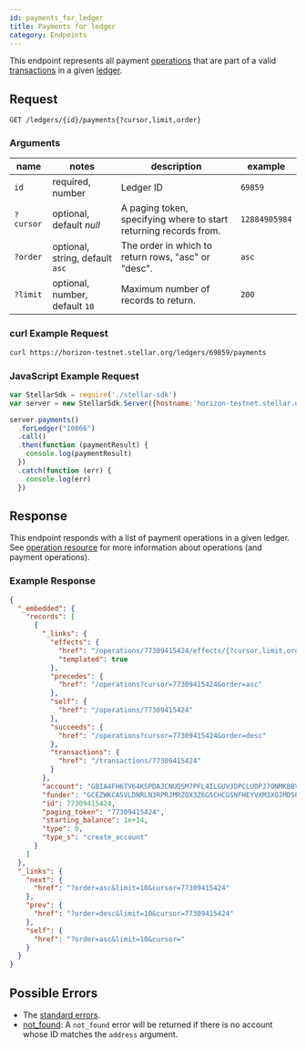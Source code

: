 ```yaml
---
id: payments_for_ledger
title: Payments for ledger
category: Endpoints
---
```


This endpoint represents all payment [operations](./resources/operation.md) that are part of a valid [transactions](./resources/transaction.md) in a given [ledger](./resources/ledger.md).

## Request

```
GET /ledgers/{id}/payments{?cursor,limit,order}
```

### Arguments

|  name  |  notes  | description | example |
| ------ | ------- | ----------- | ------- |
| `id` | required, number | Ledger ID | `69859` |
| `?cursor` | optional, default _null_ | A paging token, specifying where to start returning records from. | `12884905984` |
| `?order`  | optional, string, default `asc` | The order in which to return rows, "asc" or "desc". | `asc` |
| `?limit`  | optional, number, default `10` | Maximum number of records to return. | `200` |

### curl Example Request

```sh
curl https://horizon-testnet.stellar.org/ledgers/69859/payments
```

### JavaScript Example Request

```js
var StellarSdk = require('./stellar-sdk')
var server = new StellarSdk.Server({hostname:'horizon-testnet.stellar.org', secure:true, port:443});

server.payments()
  .forLedger("10866")
  .call()
  .then(function (paymentResult) {
    console.log(paymentResult)
  })
  .catch(function (err) {
    console.log(err)
  })
```

## Response

This endpoint responds with a list of payment operations in a given ledger.  See [operation resource](./resources/operation.md) for more information about operations (and payment operations).

### Example Response

```json
{
  "_embedded": {
    "records": [
      {
        "_links": {
          "effects": {
            "href": "/operations/77309415424/effects/{?cursor,limit,order}",
            "templated": true
          },
          "precedes": {
            "href": "/operations?cursor=77309415424&order=asc"
          },
          "self": {
            "href": "/operations/77309415424"
          },
          "succeeds": {
            "href": "/operations?cursor=77309415424&order=desc"
          },
          "transactions": {
            "href": "/transactions/77309415424"
          }
        },
        "account": "GBIA4FH6TV64KSPDAJCNUQSM7PFL4ILGUVJDPCLUOPJ7ONMKBBVUQHRO",
        "funder": "GCEZWKCA5VLDNRLN3RPRJMRZOX3Z6G5CHCGSNFHEYVXM3XOJMDS674JZ",
        "id": 77309415424,
        "paging_token": "77309415424",
        "starting_balance": 1e+14,
        "type": 0,
        "type_s": "create_account"
      }
    ]
  },
  "_links": {
    "next": {
      "href": "?order=asc&limit=10&cursor=77309415424"
    },
    "prev": {
      "href": "?order=desc&limit=10&cursor=77309415424"
    },
    "self": {
      "href": "?order=asc&limit=10&cursor="
    }
  }
}
```

## Possible Errors

- The [standard errors](../learn/errors.md#Standard_Errors).
- [not_found](./errors/not_found.md): A `not_found` error will be returned if there is no account whose ID matches the `address` argument.
